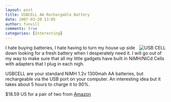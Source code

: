 ```yaml
---
layout: post
title: USBCELL AA Rechargable Battery
date: 2007-03-20 13:05
author: funvill
comments: true
categories: [Interesting]
---
```


<p align="left"><a href="http://blog.abluestar.com/public/uploads/2007/03/usbcell.jpg" title="USB CELL"><img src="http://blog.abluestar.com/public/uploads/2007/03/usbcell.jpg" alt="USB CELL" align="right" /></a>I hate buying batteries, I hate having to turn my house up side down looking for a fresh battery when I desperately need it. I will go out of my way to make sure that all my little gadgets have built in NiMH/NiCd Cells with adapters that I plug in each nigh.</p>
USBCELL are your standard NiMH 1.2v 1300mah AA batteries, but rechargeable via the USB port on your computer.  An interesting idea but it takes about 5 hours to charge it to 90%.

$18.59 US for a pair of two from <a href="http://www.amazon.com/USBCELL-AA-Rechargable-Battery-MXAA02/dp/B000LV8YKQ?ie=UTF8&amp;s=electronics&amp;qid=1174117139">Amazon </a>
